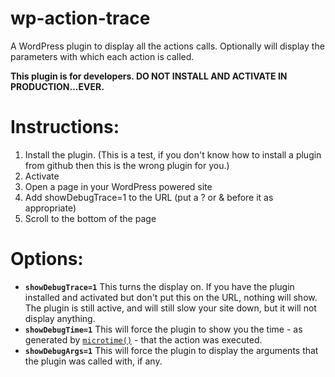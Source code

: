 wp-action-trace
===============

A WordPress plugin to display all the actions calls. Optionally will display the parameters with which each action is called.

**This plugin is for developers. DO NOT INSTALL AND ACTIVATE IN PRODUCTION...EVER.**


Instructions:
===============
1. Install the plugin. (This is a test, if you don't know how to install a plugin from github then this is the wrong plugin for you.)
1. Activate
1. Open a page in your WordPress powered site
1. Add showDebugTrace=1 to the URL (put a ? or & before it as appropriate)
1. Scroll to the bottom of the page 


Options:
========
+ <CODE><STRONG>showDebugTrace=1</STRONG></CODE> This turns the display on. If you have the plugin installed and activated but don't put this on the URL, nothing will show. The plugin is still active, and will still slow your site down, but it will not display anything.
+ <CODE><STRONG>showDebugTime=1</STRONG></CODE> This will force the plugin to show you the time - as generated by <code>[microtime()](http://php.net/manual/en/function.microtime.php)</code> - that the action was executed.
+ <CODE><STRONG>showDebugArgs=1</STRONG></CODE> This will force the plugin to display the arguments that the plugin was called with, if any.




